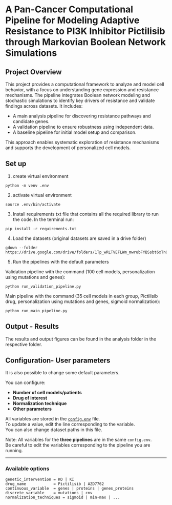 # A Pan-Cancer Computational Pipeline for Modeling Adaptive Resistance to PI3K Inhibitor Pictilisib through Markovian Boolean Network Simulations



## Project Overview

This project provides a computational framework to analyze and model cell behavior, with a focus on understanding gene expression and resistance mechanisms. The pipeline integrates Boolean network modeling and stochastic simulations to identify key drivers of resistance and validate findings across datasets. It includes:

- A main analysis pipeline for discovering resistance pathways and candidate genes.
- A validation pipeline to ensure robustness using independent data.
- A baseline pipeline for initial model setup and comparison.

This approach enables systematic exploration of resistance mechanisms and supports the development of personalized cell models.



## Set up

1. create virtual environment 

```
python -m venv .env
``` 

2. activate virtual environment 
```
source .env/bin/activate
``` 


3. Install requirements txt file that contains all the required library to run the code. In the terminal run:

```
pip install -r requirements.txt
```


4. Load the datasets (original datasets are saved in a drive folder)

```
gdown --folder https://drive.google.com/drive/folders/1Tp_wRLTVEFLWm_mwrubFYBSsbt6xTnQG

```

5. Run the pipelines with the default parameters 

Validation pipeline with the command (100 cell models, personalization using mutations and genes):

```
python run_validation_pipeline.py
```

Main pipeline with the command (35 cell models in each group, Pictilisib drug, personalization using mutations and genes, sigmoid normalization):

```
python run_main_pipeline.py
```


## Output - Results
The results and output figures can be found in the analysis folder in the respective folder. 






## Configuration- User parameters

It is also possible to change some default parameters.  

You can configure:
- **Number of cell models/patients**
- **Drug of interest**
- **Normalization technique**
- **Other parameters**

All variables are stored in the [`config.env`](./config.env) file.  
To update a value, edit the line corresponding to the variable.  
You can also change dataset paths in this file.  

Note: All variables for the **three pipelines** are in the same `config.env`.  
Be careful to edit the variables corresponding to the pipeline you are running.

---

### Available options

```env
genetic_intervention = KO | KI
drug_name            = Pictilisib | AZD7762
continuous_variable  = genes | proteins | genes_proteins
discrete_variable    = mutations | cnv
normalization_techniques = sigmoid | min-max | ...
```













